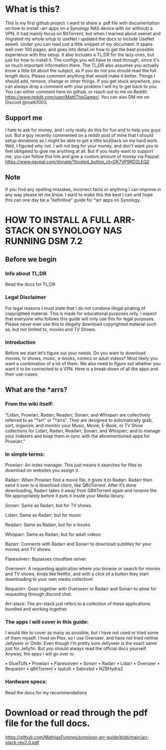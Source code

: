 # **What is this?**

This is my first github project. I want to share a .pdf file with documentation on how to install -arr apps on a Synology NAS device with (or without) a VPN. It had mainly focus on BitTorrent, but when I learned about usenet and migrated my whole srtup to useNet i updated the docs to include UseNet aswell.
Under you can read just a little snippet of my document. It spans well over 100 pages, and goes into detail on how to get the best possible experience with this setup.
It also includes a TL;DR for the lazy ones, but just for how to install it. The configs you will have to read through, since it's so much important information there.
The TL;DR also assumes you actually know a little bit about the subject, as if you do not you should read the full length docs.
Please comment anything that would make it better. Things I should add, remove, change or other things. If you get stuck anywhere, you can always drop a comment with your problem I will try to get back to you.
You can either comment here on github, or reach out to me on Reddit: https://www.reddit.com/user/MattiTheGamer/. You can also DM me on Discord @matti1003.

## Support me
I hate to ask for money, and I only really do this for fun and to help you guys out. But a guy recently commented on a reddit post of mine that I should  setup donations so I might be able to get a little kickback on my hard work. Well, I figured why not. I will not beg for your money, and don't want you to feel obligated to give me anything at all. But if you really want to support me, you can follow this link and give a custom amount of money via Paypal: https://www.paypal.com/donate/?hosted_button_id=DK7VP9RD2LEQ2

## Note
If you find any spelling mistakes, incorrect facts or anything I can improve in any way please let me know. I want to make this the best I can and hope this can one day be a "definitive" guide for *arr apps on Synology.


# HOW TO INSTALL A FULL ARR-STACK ON SYNOLOGY NAS RUNNING DSM 7.2

## Before we begin

### Info about TL;DR
Read the docs for TL;DR

### Legal Disclaimer
For legal reasons I must state that I do not condone illegal pirating of copyrighted material. 
This is made for educational purposes only. I expect that everyone who follows this guide will only use this for legal purposes.
Please never ever use this to illegally download copyrighted material such as, but not limited to, movies and TV Shows.

### Introduction
Before we start let’s figure out your needs. Do you want to download movies, tv shows, music, e-books, comics or adult videos? 
Most likely you want a combination of a lot of them. 
We also need to figure out whether you want it to be connected to a VPN. 
Here is a break-down of all the apps and their use-cases:

## What are the *arrs?

### From the wiki itself:
“Lidarr, Prowlarr, Radarr, Readarr, Sonarr, and Whisparr are collectively referred to as "*arr" or "*arrs". They are designed to automatically grab, sort, organize, and monitor your Music, Movie, E-Book, or TV Show collections for Lidarr, Radarr, Readarr, Sonarr, and Whisparr; and to manage your indexers and keep them in sync with the aforementioned apps for Prowlarr.”

### In simple terms:

Prowlarr: 
An index manager. This just means it searches for files to download on websites you assign it.

Radarr: 
When Prowlarr find a movie file, it gives it to Radarr. Radarr then send it over to a download client, like QBitTorrent. After it’s done downloading, Radarr takes it away from QBItTorrent again and rename the file appropriately before it puts it inside your Media library.

Sonarr: 
Same as Radarr, but for TV shows.

Lidarr: 
Same as Radarr, but for music

Readarr: 
Same as Radarr, but for e-books

Whisparr: 
Same as Radarr, but for adult videos

Bazarr: 
Connects with Radarr and Sonarr to download subtitles for your movies and TV shows.

Flaresolverr: 
Bypasses cloudfare solver

Overseerr:
 A requesting application where you browse or search for movies and TV shows, kinda like Netflix, and with a  click of a button they start downloading to your own media collection!

Requestrr: 
Goes together with Overseerr or Radarr and Sonarr to allow for requesting through discord chat.

Arr-stack:
The arr-stack just refers to a collection of these applications bundled and working together. 


### The apps i will cover in this guide:

I would like to cover as many as possible, but I have not used or tried some of them myself. I host on Plex, so I use Overseer, and have not tried neither Jellyseer or Ombi. Even though I’m pretty sure Jellyseer is the exact same just for Jellyfin. But you should always read the official docs yourself. Anyway, the apps I will go over is:

•	GlueTUN
•	Prowlarr
•	Flaresolverr
•	Sonarr
•	Radarr
•	Lidarr
•	Overseer
•	Requestrr
•	qBitTorrent
•	tautulli
•	Sabnzbd
•	NZBHydra2

### Hardware specs:
Read the docs for my recommendations


# Download or read through the pdf file for the full docs.

https://github.com/MathiasFurenes/synology-arr-guide/blob/main/arr-stack-rev2.0.pdf
